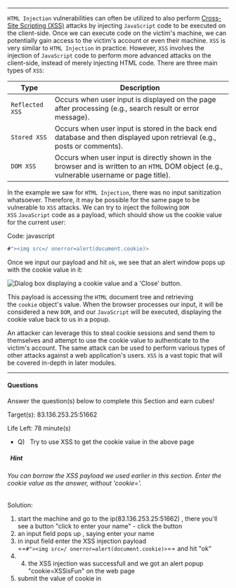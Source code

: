 
---

`HTML Injection` vulnerabilities can often be utilized to also perform [Cross-Site Scripting (XSS)](https://owasp.org/www-community/attacks/xss/) attacks by injecting `JavaScript` code to be executed on the client-side. Once we can execute code on the victim's machine, we can potentially gain access to the victim's account or even their machine. `XSS` is very similar to `HTML Injection` in practice. However, `XSS` involves the injection of `JavaScript` code to perform more advanced attacks on the client-side, instead of merely injecting HTML code. There are three main types of `XSS`:

|Type|Description|
|---|---|
|`Reflected XSS`|Occurs when user input is displayed on the page after processing (e.g., search result or error message).|
|`Stored XSS`|Occurs when user input is stored in the back end database and then displayed upon retrieval (e.g., posts or comments).|
|`DOM XSS`|Occurs when user input is directly shown in the browser and is written to an `HTML` DOM object (e.g., vulnerable username or page title).|

In the example we saw for `HTML Injection`, there was no input sanitization whatsoever. Therefore, it may be possible for the same page to be vulnerable to `XSS` attacks. We can try to inject the following `DOM XSS` `JavaScript` code as a payload, which should show us the cookie value for the current user:

Code: javascript

```javascript
#"><img src=/ onerror=alert(document.cookie)>
```

Once we input our payload and hit `ok`, we see that an alert window pops up with the cookie value in it:

![Dialog box displaying a cookie value and a 'Close' button.](https://academy.hackthebox.com/storage/modules/75/web_apps_xss_2.jpg)

This payload is accessing the `HTML` document tree and retrieving the `cookie` object's value. When the browser processes our input, it will be considered a new `DOM`, and our `JavaScript` will be executed, displaying the cookie value back to us in a popup.

An attacker can leverage this to steal cookie sessions and send them to themselves and attempt to use the cookie value to authenticate to the victim's account. The same attack can be used to perform various types of other attacks against a web application's users. `XSS` is a vast topic that will be covered in-depth in later modules.



---

#### Questions

Answer the question(s) below to complete this Section and earn cubes!

Target(s): 83.136.253.25:51662   

Life Left: 78 minute(s)

+ Q)   Try to use XSS to get the cookie value in the above page

#####   Hint
###### You can borrow the XSS payload we used earlier in this section. Enter the cookie value as the answer, without 'cookie='.


Solution: 

1) start the machine and go to the ip(83.136.253.25:51662) , there you'll see a button "click to enter your name" - click the button
2) an input field pops up , saying enter your name 
3) in input field enter the XSS injection payload  
==` #"><img src=/ onerror=alert(document.cookie)> `==  and hit "ok"   
4) 4) the XSS injection was successfull and we got an alert popup "cookie=XSSisFun"  on the web page 
5) submit the value of cookie in